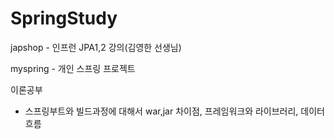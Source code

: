 # SpringStudy

japshop - 인프런 JPA1,2 강의(김영한 선생님)

myspring - 개인 스프링 프로젝트

이론공부

- 스프링부트와 빌드과정에 대해서 war,jar 차이점, 프레임워크와 라이브러리, 데이터흐름

